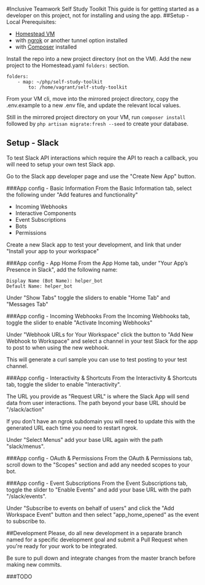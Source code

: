 #Inclusive Teamwork Self Study Toolkit
This guide is for getting started as a developer on this project, not for installing and using the app.
##Setup - Local
Prerequisites:
- [Homestead VM](https://laravel.com/docs/7.x/homestead)
- with [ngrok](https://ngrok.com/) or another tunnel option installed
- with [Composer](https://getcomposer.org/) installed

Install the repo into a new project directory (not on the VM). Add the new project to the Homestead.yaml `folders:` section.
```
folders:
    - map: ~/php/self-study-toolkit
        to: /home/vagrant/self-study-toolkit
```

From your VM cli, move into the mirrored project directory, copy the .env.example to a new .env file, and update the relevant local values.

Still in the mirrored project directory on your VM, run `composer install` followed by `php artisan migrate:fresh --seed` to create your database.

## Setup - Slack
To test Slack API interactions which require the API to reach a callback, you will need to setup your own test Slack app.

Go to the Slack app developer page and use the "Create New App" button.

###App config - Basic Information
From the Basic Information tab, select the following under "Add features and functionality"
- Incoming Webhooks
- Interactive Components
- Event Subscriptions
- Bots
- Permissions

Create a new Slack app to test your development, and link that under "Install your app to your workspace"

###App config - App Home
From the App Home tab, under "Your App’s Presence in Slack", add the following name:
```
Display Name (Bot Name): helper_bot
Default Name: helper_bot
```

Under "Show Tabs" toggle the sliders to enable "Home Tab" and "Messages Tab"

###App config - Incoming Webhooks
From the Incoming Webhooks tab, toggle the slider to enable "Activate Incoming Webhooks"

Under "Webhook URLs for Your Workspace" click the button to "Add New Webhook to Workspace" and select a channel in your test Slack for the app to post to when using the new webhook.

This will generate a curl sample you can use to test posting to your test channel.

###App config - Interactivity & Shortcuts
From the Interactivity & Shortcuts tab, toggle the slider to enable "Interactivity". 

The URL you provide as "Request URL" is where the Slack App will send data from user interactions. The path beyond your base URL should be "/slack/action" 

If you don't have an ngrok subdomain you will need to update this with the generated URL each time you need to restart ngrok.

Under "Select Menus" add your base URL again with the path "slack/menus".

###App config - OAuth & Permissions
From the OAuth & Permissions tab, scroll down to the "Scopes" section and add any needed scopes to your bot.

###App config - Event Subscriptions
From the Event Subscriptions tab, toggle the slider to "Enable Events" and add your base URL with the path "/slack/events".

Under "Subscribe to events on behalf of users" and click the "Add Workspace Event" button and then select "app_home_opened" as the event to subscribe to.

##Development
Please, do all new development in a separate branch named for a specific development goal and submit a Pull Request when you're ready for your work to be integrated.

Be sure to pull down and integrate changes from the master branch before making new commits.

###TODO

